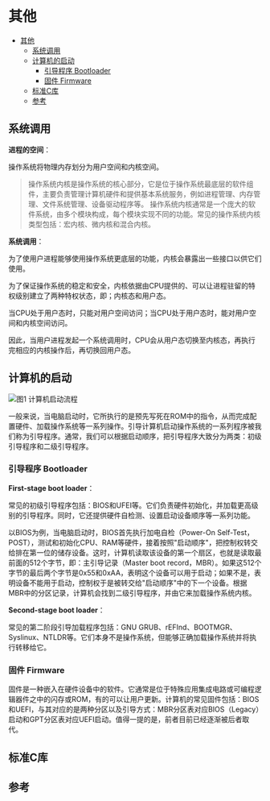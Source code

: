 # 其他

- [其他](#其他)
  - [系统调用](#系统调用)
  - [计算机的启动](#计算机的启动)
    - [引导程序 Bootloader](#引导程序-bootloader)
    - [固件 Firmware](#固件-firmware)
  - [标准C库](#标准c库)
  - [参考](#参考)

## 系统调用

**进程的空间**：

操作系统将物理内存划分为用户空间和内核空间。

> 操作系统内核是操作系统的核心部分，它是位于操作系统最底层的软件组件，主要负责管理计算机硬件和提供基本系统服务，例如进程管理、内存管理、文件系统管理、设备驱动程序等。
> 操作系统内核通常是一个庞大的软件系统，由多个模块构成，每个模块实现不同的功能。常见的操作系统内核类型包括：宏内核、微内核和混合内核。

**系统调用**：

为了使用户进程能够使用操作系统更底层的功能，内核会暴露出一些接口以供它们使用。

为了保证操作系统的稳定和安全，内核依据由CPU提供的、可以让进程驻留的特权级别建立了两种特权状态，即；内核态和用户态。

当CPU处于用户态时，只能对用户空间访问；当CPU处于用户态时，能对用户空间和内核空间访问。

因此，当用户进程发起一个系统调用时，CPU会从用户态切换至内核态，再执行完相应的内核操作后，再切换回用户态。

## 计算机的启动

![图1 计算机启动流程](https://scaler.com/topics/images/what-is-bootloader-image1.webp)

一般来说，当电脑启动时，它所执行的是预先写死在ROM中的指令，从而完成配置硬件、加载操作系统等一系列操作。引导计算机启动操作系统的一系列程序被我们称为引导程序。通常，我们可以根据启动顺序，把引导程序大致分为两类：初级引导程序和二级引导程序。

### 引导程序 Bootloader

**First-stage boot loader**：

常见的初级引导程序包括：BIOS和UFEI等。它们负责硬件初始化，并加载更高级别的引导程序。同时，它还提供硬件自检测、设置启动设备顺序等一系列功能。

以BIOS为例，当电脑启动时，BIOS首先执行加电自检（Power-On Self-Test，POST），测试和初始化CPU、RAM等硬件，接着按照"启动顺序"，把控制权转交给排在第一位的储存设备。这时，计算机读取该设备的第一个扇区，也就是读取最前面的512个字节，即：主引导记录（Master boot record，MBR）。如果这512个字节的最后两个字节是0x55和0xAA，表明这个设备可以用于启动；如果不是，表明设备不能用于启动，控制权于是被转交给"启动顺序"中的下一个设备。根据MBR中的分区记录，计算机会找到二级引导程序，并由它来加载操作系统内核。

**Second-stage boot loader**：

常见的第二阶段引导加载程序包括：GNU GRUB、rEFInd、BOOTMGR、Syslinux、NTLDR等。它们本身不是操作系统，但能够正确加载操作系统并将执行转移给它。

### 固件 Firmware

固件是一种嵌入在硬件设备中的软件。它通常是位于特殊应用集成电路或可编程逻辑器件之中的闪存或ROM，有的可以让用户更新。计算机的常见固件包括：BIOS和UEFI，与其对应的是两种分区以及引导方式：MBR分区表对应BIOS（Legacy）启动和GPT分区表对应UEFI启动。值得一提的是，前者目前已经逐渐被后者取代。

## 标准C库

## 参考
